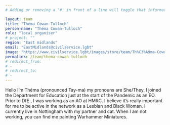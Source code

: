 ```yaml
---
# Adding or removing a '#' in front of a line will toggle that information off and on from being processed. 

layout: team
title: "Théma Cowan-Tulloch"
person-name: "Théma Cowan-Tulloch"
role: "local organiser"
# project: ""
region: "East midlands"
email: "EastMidlands@civilservice.lgbt"
image: "https://www.civilservice.lgbt/images/store/team/Th%C3%A9ma-Cowan-Tulloch.jpeg.jpg"
permalink: /team/thema-cowan-tulloch
# redirect_from: 
# - 
# redirect_to: 
# - 
---
```


Hello I’m Théma (pronounced Tay-ma) my pronouns are She/They. I joined  the Department for Education just at the start of the Pandemic as an EO. Prior to DfE , I was working as an AO at HMRC. I believe it’s really important for me to be active in the network as a Lesbian and Black Woman. I currently live in  Nottingham with my partner and cat. When I am not working, you can find me painting Warhammer Miniatures.
